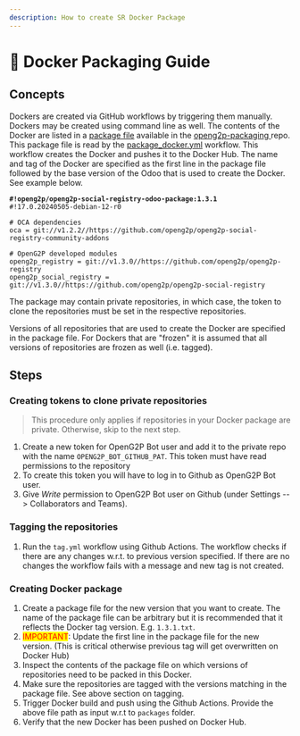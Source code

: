 ```yaml
---
description: How to create SR Docker Package
---
```


# 📘 Docker Packaging Guide

## Concepts

Dockers are created via GitHub workflows by triggering them manually. Dockers may be created using command line as well. The contents of the Docker are listed in a [package file](https://github.com/OpenG2P/openg2p-packaging/tree/main/packaging/packages/) available in the [openg2p-packaging ](https://github.com/OpenG2P/openg2p-packaging)repo. This package file is read by the [package\_docker.yml](https://github.com/OpenG2P/openg2p-packaging/blob/main/.github/workflows/package\_docker.yml) workflow. This workflow creates the Docker and pushes it to the Docker Hub.  The name and tag of the Docker are specified as the first line in the package file followed by the base version of the Odoo that is used to create the Docker. See example below.

<pre><code><strong>#!openg2p/openg2p-social-registry-odoo-package:1.3.1
</strong>#!17.0.20240505-debian-12-r0

# OCA dependencies
oca = git://v1.2.2//https://github.com/openg2p/openg2p-social-registry-community-addons

# OpenG2P developed modules
openg2p_registry = git://v1.3.0//https://github.com/openg2p/openg2p-registry
openg2p_social_registry = git://v1.3.0//https://github.com/openg2p/openg2p-social-registry
</code></pre>

The package may contain private repositories, in which case, the token to clone the repositories must be set in the respective repositories.

Versions of all repositories that are used to create the Docker are specified in the package file. For Dockers that are "frozen" it is assumed that all versions of repositories are frozen as well (i.e. tagged).&#x20;

## Steps

### Creating tokens to clone private repositories

> This procedure only applies if repositories in your Docker package are private. Otherwise, skip to the next step.

1. Create a new token for OpenG2P Bot user and add it to the private repo with the name `OPENG2P_BOT_GITHUB_PAT`. This token must have read permissions to the repository
2. To create this token you will have to log in to Github as OpenG2P Bot user.
3. Give _Write_ permission to OpenG2P Bot user on Github (under Settings --> Collaborators and Teams).

### Tagging the repositories

1. Run the `tag.yml` workflow using Github Actions.  The workflow checks if there are any changes w.r.t. to previous version specified. If there are no changes the workflow fails with a message and new tag is not created.

### Creating Docker package

1. Create a package file for the new version that you want to create. The name of the package file can be arbitrary but it is recommended that it reflects the Docker tag version.  E.g. `1.3.1.txt`.
2. <mark style="color:red;">IMPORTANT</mark>: Update the first line in the package file for the new version.  (This is critical otherwise previous tag will get overwritten on Docker Hub)
3. Inspect the contents of the package file on which versions of repositories need to be packed in this Docker.
4. Make sure the repositories are tagged with the versions matching in the package file.  See above section on tagging.
5. Trigger Docker build and push using the Github Actions.  Provide the above file path as input w.r.t to `packages` folder.
6. Verify that the new Docker has been pushed on Docker Hub.
